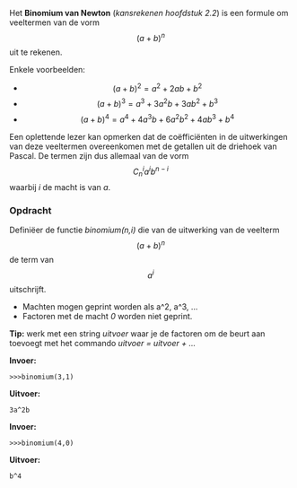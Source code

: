 Het **Binomium van Newton** (*kansrekenen hoofdstuk 2.2*) is een formule om veeltermen van de vorm $$(a+b)^n$$ uit te rekenen.

Enkele voorbeelden:
- $$(a+b)^2=a^2+2ab+b^2$$
- $$(a+b)^3=a^3+3a^2b+3ab^2+b^3$$
- $$(a+b)^4=a^4+4a^3b+6a^2b^2+4ab^3+b^4$$

Een oplettende lezer kan opmerken dat de coëfficiënten in de uitwerkingen van deze veeltermen overeenkomen met de getallen uit de driehoek van Pascal. De termen zijn dus allemaal van de vorm $$C^i_na^ib^{n-i}$$ waarbij *i* de macht is van *a*.

### Opdracht
Definiëer de functie *binomium(n,i)* die van de uitwerking van de veelterm $$(a+b)^n$$ de term van $$a^i$$ uitschrijft.

- Machten mogen geprint worden als a^2, a^3, ...
- Factoren met de macht *0* worden niet geprint.

**Tip:** werk met een string *uitvoer* waar je de factoren om de beurt aan toevoegt met het commando *uitvoer = uitvoer + ...*

**Invoer:**

    >>>binomium(3,1)


**Uitvoer:**

    3a^2b
    
**Invoer:**

    >>>binomium(4,0)


**Uitvoer:**

    b^4

